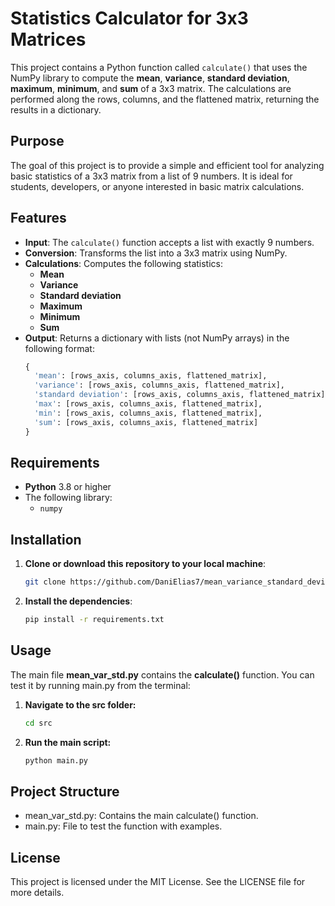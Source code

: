 # Statistics Calculator for 3x3 Matrices

This project contains a Python function called `calculate()` that uses the NumPy library to compute the **mean**, **variance**, **standard deviation**, **maximum**, **minimum**, and **sum** of a 3x3 matrix. The calculations are performed along the rows, columns, and the flattened matrix, returning the results in a dictionary.

## Purpose

The goal of this project is to provide a simple and efficient tool for analyzing basic statistics of a 3x3 matrix from 
a list of 9 numbers. It is ideal for students, developers, or anyone interested in basic matrix calculations.

## Features

- **Input**: The `calculate()` function accepts a list with exactly 9 numbers.
- **Conversion**: Transforms the list into a 3x3 matrix using NumPy.
- **Calculations**: Computes the following statistics:
  - **Mean**
  - **Variance**
  - **Standard deviation**
  - **Maximum**
  - **Minimum**
  - **Sum**
- **Output**: Returns a dictionary with lists (not NumPy arrays) in the following format:
  ```python
  {
    'mean': [rows_axis, columns_axis, flattened_matrix],
    'variance': [rows_axis, columns_axis, flattened_matrix],
    'standard deviation': [rows_axis, columns_axis, flattened_matrix],
    'max': [rows_axis, columns_axis, flattened_matrix],
    'min': [rows_axis, columns_axis, flattened_matrix],
    'sum': [rows_axis, columns_axis, flattened_matrix]
  }

## Requirements

- **Python** 3.8 or higher
- The following library:
  - `numpy`

## Installation
1. **Clone or download this repository to your local machine**:
    ```bash
    git clone https://github.com/DaniElias7/mean_variance_standard_deviation_calculator

2. **Install the dependencies**:

    ```bash
    pip install -r requirements.txt

## Usage
The main file **mean_var_std.py** contains the **calculate()** function. You can test it by running main.py from the terminal:

1. **Navigate to the src folder:**
    ```bash
    cd src

2. **Run the main script:**
    ```bash
    python main.py

## Project Structure
- mean_var_std.py: Contains the main calculate() function.
- main.py: File to test the function with examples.

## License
This project is licensed under the MIT License. See the LICENSE file for more details.
